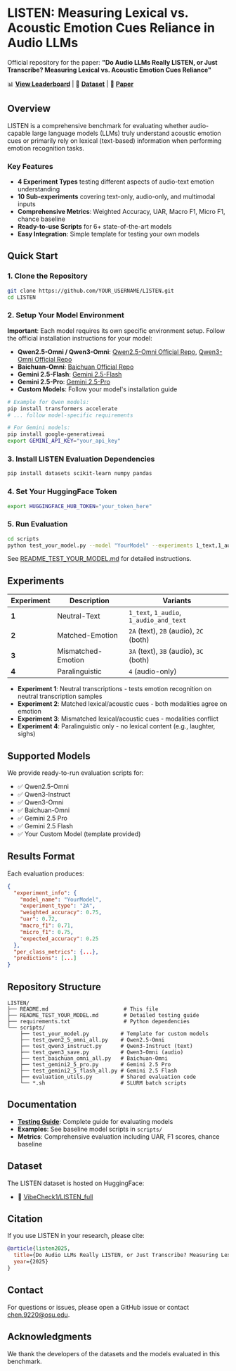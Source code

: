 # LISTEN: Measuring Lexical vs. Acoustic Emotion Cues Reliance in Audio LLMs

Official repository for the paper: **"Do Audio LLMs Really LISTEN, or Just Transcribe? Measuring Lexical vs. Acoustic Emotion Cues Reliance"**

📊 **[View Leaderboard](https://delijingyic.github.io/LISTEN-website/)** | 🤗 **[Dataset](https://huggingface.co/datasets/VibeCheck1/LISTEN_full)** | 📄 **[Paper](#citation)**

## Overview

LISTEN is a comprehensive benchmark for evaluating whether audio-capable large language models (LLMs) truly understand acoustic emotion cues or primarily rely on lexical (text-based) information when performing emotion recognition tasks.

### Key Features

- **4 Experiment Types** testing different aspects of audio-text emotion understanding
- **10 Sub-experiments** covering text-only, audio-only, and multimodal inputs
- **Comprehensive Metrics**: Weighted Accuracy, UAR, Macro F1, Micro F1, chance baseline
- **Ready-to-use Scripts** for 6+ state-of-the-art models
- **Easy Integration**: Simple template for testing your own models

## Quick Start

### 1. Clone the Repository

```bash
git clone https://github.com/YOUR_USERNAME/LISTEN.git
cd LISTEN
```

### 2. Setup Your Model Environment

**Important**: Each model requires its own specific environment setup. Follow the official installation instructions for your model:

- **Qwen2.5-Omni / Qwen3-Omni**: [Qwen2.5-Omni Official Repo](https://github.com/QwenLM/Qwen2.5-Omni), [Qwen3-Omni Official Repo](https://github.com/QwenLM/Qwen3-Omni)
- **Baichuan-Omni**: [Baichuan Official Repo](https://github.com/baichuan-inc/Baichuan-Omni-1.5)
- **Gemini 2.5-Flash**: [Gemini 2.5-Flash](https://cloud.google.com/vertex-ai/generative-ai/docs/models/gemini/2-5-flash)
- **Gemini 2.5-Pro**: [Gemini 2.5-Pro](https://cloud.google.com/vertex-ai/generative-ai/docs/models/gemini/2-5-pro)
- **Custom Models**: Follow your model's installation guide

```bash
# Example for Qwen models:
pip install transformers accelerate
# ... follow model-specific requirements

# For Gemini models:
pip install google-generativeai
export GEMINI_API_KEY="your_api_key"
```

### 3. Install LISTEN Evaluation Dependencies

```bash
pip install datasets scikit-learn numpy pandas
```

### 4. Set Your HuggingFace Token

```bash
export HUGGINGFACE_HUB_TOKEN="your_token_here"
```

### 5. Run Evaluation

```bash
cd scripts
python test_your_model.py --model "YourModel" --experiments 1_text,1_audio,1_audio_and_text,2A,2B,2C,3A,3B,3C,4
```

See [README_TEST_YOUR_MODEL.md](README_TEST_YOUR_MODEL.md) for detailed instructions.

## Experiments

| Experiment | Description | Variants |
|------------|-------------|----------|
| **1** | Neutral-Text | `1_text`, `1_audio`, `1_audio_and_text` |
| **2** | Matched-Emotion | `2A` (text), `2B` (audio), `2C` (both) |
| **3** | Mismatched-Emotion | `3A` (text), `3B` (audio), `3C` (both) |
| **4** | Paralinguistic | `4` (audio-only) |

- **Experiment 1**: Neutral transcriptions - tests emotion recognition on neutral transcription samples
- **Experiment 2**: Matched lexical/acoustic cues - both modalities agree on emotion
- **Experiment 3**: Mismatched lexical/acoustic cues - modalities conflict
- **Experiment 4**: Paralinguistic only - no lexical content (e.g., laughter, sighs)

## Supported Models

We provide ready-to-run evaluation scripts for:

- ✅ Qwen2.5-Omni
- ✅ Qwen3-Instruct
- ✅ Qwen3-Omni 
- ✅ Baichuan-Omni
- ✅ Gemini 2.5 Pro
- ✅ Gemini 2.5 Flash
- ✅ Your Custom Model (template provided)

## Results Format

Each evaluation produces:
```json
{
  "experiment_info": {
    "model_name": "YourModel",
    "experiment_type": "2A",
    "weighted_accuracy": 0.75,
    "uar": 0.72,
    "macro_f1": 0.71,
    "micro_f1": 0.75,
    "expected_accuracy": 0.25
  },
  "per_class_metrics": {...},
  "predictions": [...]
}
```

## Repository Structure

```
LISTEN/
├── README.md                        # This file
├── README_TEST_YOUR_MODEL.md        # Detailed testing guide
├── requirements.txt                 # Python dependencies
└── scripts/
    ├── test_your_model.py          # Template for custom models
    ├── test_qwen2_5_omni_all.py    # Qwen2.5-Omni
    ├── test_qwen3_instruct.py      # Qwen3-Instruct (text)
    ├── test_qwen3_save.py          # Qwen3-Omni (audio)
    ├── test_baichuan_omni_all.py   # Baichuan-Omni
    ├── test_gemini2_5_pro.py       # Gemini 2.5 Pro
    ├── test_gemini2_5_flash_all.py # Gemini 2.5 Flash
    ├── evaluation_utils.py         # Shared evaluation code
    └── *.sh                        # SLURM batch scripts
```

## Documentation

- **[Testing Guide](README_TEST_YOUR_MODEL.md)**: Complete guide for evaluating models
- **Examples**: See baseline model scripts in `scripts/`
- **Metrics**: Comprehensive evaluation including UAR, F1 scores, chance baseline

## Dataset

The LISTEN dataset is hosted on HuggingFace:
- 🤗 [VibeCheck1/LISTEN_full](https://huggingface.co/datasets/VibeCheck1/LISTEN_full)

## Citation

If you use LISTEN in your research, please cite:

```bibtex
@article{listen2025,
  title={Do Audio LLMs Really LISTEN, or Just Transcribe? Measuring Lexical vs. Acoustic Emotion Cues Reliance},
  year={2025}
}
```

## Contact

For questions or issues, please open a GitHub issue or contact chen.9220@osu.edu.

## Acknowledgments

We thank the developers of the datasets and the models evaluated in this benchmark.

